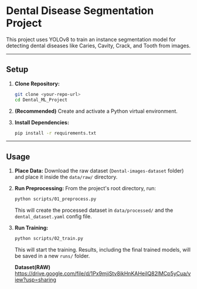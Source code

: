 # Dental Disease Segmentation Project

This project uses YOLOv8 to train an instance segmentation model for detecting dental diseases like Caries, Cavity, Crack, and Tooth from images.

---
## Setup

1.  **Clone Repository:**
    ```bash
    git clone <your-repo-url>
    cd Dental_ML_Project
    ```

2.  **(Recommended)** Create and activate a Python virtual environment.

3.  **Install Dependencies:**
    ```bash
    pip install -r requirements.txt
    ```
---
## Usage

1.  **Place Data:** Download the raw dataset (`Dental-images-dataset` folder) and place it inside the `data/raw/` directory.

2.  **Run Preprocessing:** From the project's root directory, run:
    ```bash
    python scripts/01_preprocess.py
    ```
    This will create the processed dataset in `data/processed/` and the `dental_dataset.yaml` config file.

3.  **Run Training:**
    ```bash
    python scripts/02_train.py
    ```
    This will start the training. Results, including the final trained models, will be saved in a new `runs/` folder.

    **Dataset(RAW)**
    https://drive.google.com/file/d/1Px9mjiStv8ikHnKAHeiIQ82lMCp5yCua/view?usp=sharing